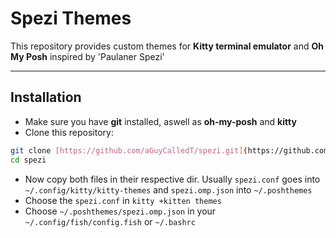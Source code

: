 # Spezi Themes

This repository provides custom themes for **Kitty terminal emulator** and **Oh My Posh** inspired by 'Paulaner Spezi'

---

## Installation
* Make sure you have **git** installed, aswell as **oh-my-posh** and **kitty**
* Clone this repository:
```bash
git clone [https://github.com/aGuyCalledT/spezi.git](https://github.com/aGuyCalledT/spezi.git)
cd spezi
```
* Now copy both files in their respective dir. Usually `spezi.conf` goes into `~/.config/kitty/kitty-themes` and `spezi.omp.json` into `~/.poshthemes`
* Choose the `spezi.conf` in `kitty +kitten themes`
* Choose `~/.poshthemes/spezi.omp.json` in your `~/.config/fish/config.fish` or `~/.bashrc`


